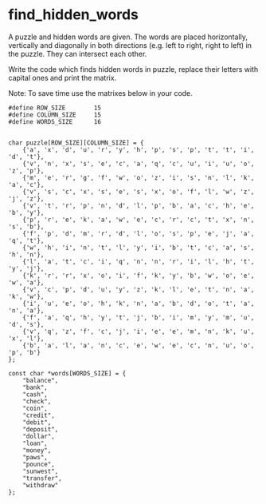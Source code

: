 # find_hidden_words

A puzzle and hidden words are given. The words are placed horizontally, vertically and diagonally in both directions (e.g. left to right, right to left) in the puzzle. They can intersect each other.



Write the code which finds hidden words in puzzle, replace their letters with capital ones and print the matrix.



Note: To save time use the matrixes below in your code.


```
#define ROW_SIZE        15
#define COLUMN_SIZE     15
#define WORDS_SIZE      16


char puzzle[ROW_SIZE][COLUMN_SIZE] = {
    {'a', 'x', 'd', 'u', 'r', 'y', 'h', 'p', 's', 'p', 't', 't', 'i', 'd', 't'},
    {'v', 'n', 'x', 's', 'e', 'c', 'a', 'q', 'c', 'u', 'i', 'u', 'o', 'z', 'p'},
    {'m', 'e', 'r', 'g', 'f', 'w', 'o', 'z', 'i', 's', 'n', 'l', 'k', 'a', 'c'},
    {'v', 's', 'c', 'x', 's', 'e', 's', 'x', 'o', 'f', 'l', 'w', 'z', 'j', 'z'},
    {'v', 't', 'r', 'p', 'n', 'd', 'l', 'p', 'b', 'a', 'c', 'h', 'e', 'b', 'y'},
    {'p', 'r', 'e', 'k', 'a', 'w', 'e', 'c', 'r', 'c', 't', 'x', 'n', 's', 'b'},
    {'f', 'p', 'd', 'm', 'r', 'd', 'l', 'o', 's', 'p', 'e', 'j', 'a', 'q', 't'},
    {'w', 'h', 'i', 'n', 't', 'l', 'y', 'i', 'b', 't', 'c', 'a', 's', 'h', 'n'},
    {'l', 'a', 't', 'c', 'i', 'q', 'n', 'n', 'r', 'i', 'l', 'h', 't', 'y', 'j'},
    {'k', 'r', 'r', 'x', 'o', 'i', 'f', 'k', 'y', 'b', 'w', 'o', 'e', 'w', 'a'},
    {'v', 'c', 'p', 'd', 'u', 'y', 'z', 'k', 'l', 'e', 't', 'n', 'a', 'k', 'w'},
    {'i', 'u', 'e', 'o', 'h', 'k', 'n', 'a', 'b', 'd', 'o', 't', 'a', 'n', 'a'},
    {'f', 'a', 'q', 'h', 'y', 't', 'j', 'b', 'i', 'm', 'y', 'm', 'u', 'd', 's'},
    {'v', 'q', 'z', 'f', 'c', 'j', 'i', 'e', 'e', 'm', 'n', 'k', 'u', 'x', 'l'},
    {'b', 'a', 'l', 'a', 'n', 'c', 'e', 'w', 'e', 'c', 'n', 'u', 'o', 'p', 'b'}
};

const char *words[WORDS_SIZE] = {
    "balance",
    "bank",
    "cash",
    "check",
    "coin",
    "credit",
    "debit",
    "deposit",
    "dollar",
    "loan",
    "money",
    "paws",
    "pounce",
    "sunwest",
    "transfer",
    "withdraw"
};
```
